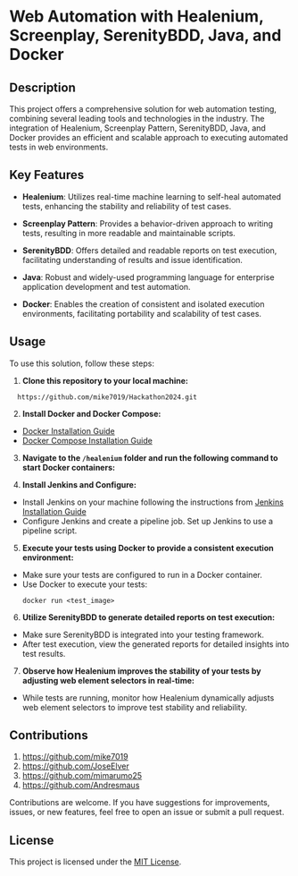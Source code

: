 # Web Automation with Healenium, Screenplay, SerenityBDD, Java, and Docker

## Description

This project offers a comprehensive solution for web automation testing, combining several leading tools and technologies in the industry. The integration of Healenium, Screenplay Pattern, SerenityBDD, Java, and Docker provides an efficient and scalable approach to executing automated tests in web environments.

## Key Features

- **Healenium**: Utilizes real-time machine learning to self-heal automated tests, enhancing the stability and reliability of test cases.

- **Screenplay Pattern**: Provides a behavior-driven approach to writing tests, resulting in more readable and maintainable scripts.

- **SerenityBDD**: Offers detailed and readable reports on test execution, facilitating understanding of results and issue identification.

- **Java**: Robust and widely-used programming language for enterprise application development and test automation.

- **Docker**: Enables the creation of consistent and isolated execution environments, facilitating portability and scalability of test cases.

## Usage

To use this solution, follow these steps:

1. **Clone this repository to your local machine:**
  ```
    https://github.com/mike7019/Hackathon2024.git
   ```

2. **Install Docker and Docker Compose:**
- [Docker Installation Guide](https://docs.docker.com/get-docker/)
- [Docker Compose Installation Guide](https://docs.docker.com/compose/install/)

3. **Navigate to the `/healenium` folder and run the following command to start Docker containers:**

4. **Install Jenkins and Configure:**
- Install Jenkins on your machine following the instructions from [Jenkins Installation Guide](https://www.jenkins.io/doc/book/installing/)
- Configure Jenkins and create a pipeline job. Set up Jenkins to use a pipeline script.

5. **Execute your tests using Docker to provide a consistent execution environment:**
- Make sure your tests are configured to run in a Docker container.
- Use Docker to execute your tests:
  ```
  docker run <test_image>
  ```

6. **Utilize SerenityBDD to generate detailed reports on test execution:**
- Make sure SerenityBDD is integrated into your testing framework.
- After test execution, view the generated reports for detailed insights into test results.

7. **Observe how Healenium improves the stability of your tests by adjusting web element selectors in real-time:**
- While tests are running, monitor how Healenium dynamically adjusts web element selectors to improve test stability and reliability.


## Contributions
1. https://github.com/mike7019
2. https://github.com/JoseElver
3. https://github.com/mimarumo25
4. https://github.com/Andresmaus

Contributions are welcome. If you have suggestions for improvements, issues, or new features, feel free to open an issue or submit a pull request.

## License

This project is licensed under the [MIT License](LICENSE).
